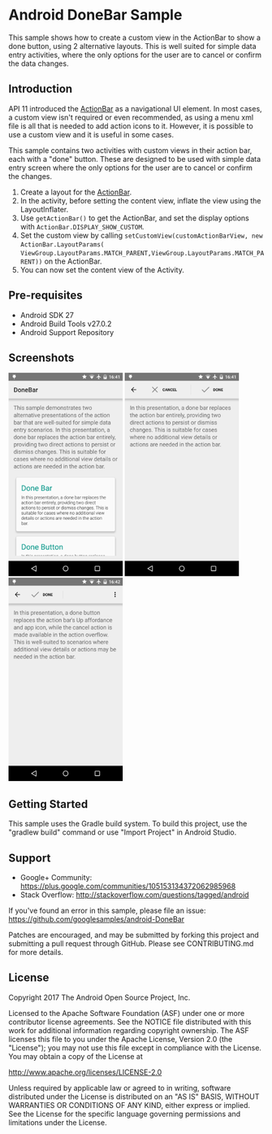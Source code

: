 
Android DoneBar Sample
===================================

This sample shows how to create a custom view in the ActionBar to show a done button, using
2 alternative layouts. This is well suited for simple data entry activities, where the only
options for the user are to cancel or confirm the data changes.

Introduction
------------

API 11 introduced the [ActionBar][1] as a navigational UI element. In most cases, a custom view isn't required
or even recommended, as using a menu xml file is all that is needed to add action icons to it. However, it is
possible to use a custom view and it is useful in some cases.

This sample contains two activities with custom views in their action bar, each with a "done" button. These are
designed to be used with simple data entry screen where the only options for the user are to cancel or confirm
the changes.

1. Create a layout for the [ActionBar][2].
2. In the activity, before setting the content view, inflate the view using the LayoutInflater.
3. Use `getActionBar()` to get the ActionBar, and set the display options with `ActionBar.DISPLAY_SHOW_CUSTOM`.
4. Set the custom view by calling `setCustomView(customActionBarView, new ActionBar.LayoutParams(
ViewGroup.LayoutParams.MATCH_PARENT,ViewGroup.LayoutParams.MATCH_PARENT))` on the ActionBar.
5. You can now set the content view of the Activity.


[1]: http://developer.android.com/design/patterns/actionbar.html
[2]: http://developer.android.com/reference/android/app/ActionBar.html

Pre-requisites
--------------

- Android SDK 27
- Android Build Tools v27.0.2
- Android Support Repository

Screenshots
-------------

<img src="screenshots/1-main.png" height="400" alt="Screenshot"/> <img src="screenshots/2-done-bar.png" height="400" alt="Screenshot"/> <img src="screenshots/3-done-button.png" height="400" alt="Screenshot"/> 

Getting Started
---------------

This sample uses the Gradle build system. To build this project, use the
"gradlew build" command or use "Import Project" in Android Studio.

Support
-------

- Google+ Community: https://plus.google.com/communities/105153134372062985968
- Stack Overflow: http://stackoverflow.com/questions/tagged/android

If you've found an error in this sample, please file an issue:
https://github.com/googlesamples/android-DoneBar

Patches are encouraged, and may be submitted by forking this project and
submitting a pull request through GitHub. Please see CONTRIBUTING.md for more details.

License
-------

Copyright 2017 The Android Open Source Project, Inc.

Licensed to the Apache Software Foundation (ASF) under one or more contributor
license agreements.  See the NOTICE file distributed with this work for
additional information regarding copyright ownership.  The ASF licenses this
file to you under the Apache License, Version 2.0 (the "License"); you may not
use this file except in compliance with the License.  You may obtain a copy of
the License at

http://www.apache.org/licenses/LICENSE-2.0

Unless required by applicable law or agreed to in writing, software
distributed under the License is distributed on an "AS IS" BASIS, WITHOUT
WARRANTIES OR CONDITIONS OF ANY KIND, either express or implied.  See the
License for the specific language governing permissions and limitations under
the License.
